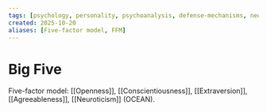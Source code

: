 ```yaml
---
tags: [psychology, personality, psychoanalysis, defense-mechanisms, neo-freudians, social-cognitive, traits, big-five, assessment, mbti]
created: 2025-10-20
aliases: [Five-factor model, FFM]
---
```

# Big Five

Five-factor model: [[Openness]], [[Conscientiousness]], [[Extraversion]], [[Agreeableness]], [[Neuroticism]] (OCEAN).
